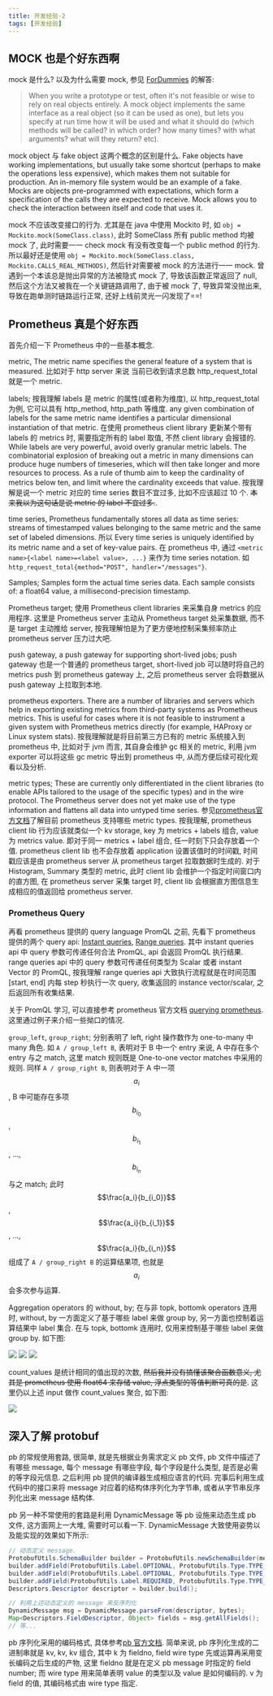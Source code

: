 ```yaml
---
title: 开发经验-2
tags: [开发经验]
---
```


## MOCK 也是个好东西啊

mock 是什么? 以及为什么需要 mock, 参见 [ForDummies](https://github.com/google/googletest/blob/master/googlemock/docs/ForDummies.md) 的解答: 
>   When you write a prototype or test, often it's not feasible or wise to rely on real objects entirely. A mock object implements the same interface as a real object (so it can be used as one), but lets you specify at run time how it will be used and what it should do (which methods will be called? in which order? how many times? with what arguments? what will they return? etc).

mock object 与 fake object 这两个概念的区别是什么. Fake objects have working implementations, but usually take some shortcut (perhaps to make the operations less expensive), which makes them not suitable for production. An in-memory file system would be an example of a fake. Mocks are objects pre-programmed with expectations, which form a specification of the calls they are expected to receive. Mock allows you to check the interaction between itself and code that uses it.

mock 不应该改变接口的行为. 尤其是在 java 中使用 Mockito 时, 如 `obj = Mockito.mock(SomeClass.class)`, 此时 SomeClass 所有 public method 均被 mock 了, 此时需要一一 check mock 有没有改变每一个 public method 的行为. 所以最好还是使用 `obj = Mockito.mock(SomeClass.class, Mockito.CALLS_REAL_METHODS)`, 然后针对需要被 mock 的方法进行一一 mock. 曾遇到一个本该总是抛出异常的方法被隐式 mock 了, 导致该函数正常返回了 null, 然后这个方法又被我在一个关键链路调用了, 由于被 mock 了, 导致异常没抛出来, 导致在跑单测时链路运行正常, 还好上线前灵光一闪发现了==!


## Prometheus 真是个好东西

首先介绍一下 Prometheus 中的一些基本概念. 

metric, The metric name specifies the general feature of a system that is measured. 比如对于 http server 来说 当前已收到请求总数 http_request_total 就是一个 metric.

labels; 按我理解 labels 是 metric 的属性(或者称为维度), 以 http_request_total 为例, 它可以具有 http_method, http_path 等维度. any given combination of labels for the same metric name identifies a particular dimensional instantiation of that metric. 在使用 prometheus client library 更新某个带有 labels 的 metrics 时, 需要指定所有的 label 取值, 不然 client library 会报错的. While labels are very powerful, avoid overly granular metric labels. The combinatorial explosion of breaking out a metric in many dimensions can produce huge numbers of timeseries, which will then take longer and more resources to process. As a rule of thumb aim to keep the cardinality of metrics below ten, and limit where the cardinality exceeds that value. 按我理解是说一个 metric 对应的 time series 数目不宜过多, 比如不应该超过 10 个. ~~本来我以为这句话是说 metric 的 label 不宜过多.~~.

time series, Prometheus fundamentally stores all data as time series: streams of timestamped values belonging to the same metric and the same set of labeled dimensions. 所以 Every time series is uniquely identified by its metric name and a set of key-value pairs. 在 prometheus 中, 通过 `<metric name>{<label name>=<label value>, ...}` 来作为 time series notation. 如 `http_request_total{method="POST", handler="/messages"}`. 

Samples; Samples form the actual time series data. Each sample consists of: a float64 value, a millisecond-precision timestamp.

Prometheus target; 使用 Prometheus  client libraries 来采集自身 metrics 的应用程序. 这里是 Prometheus server 主动从 Prometheus target 处采集数据, 而不是 target 主动推给 server, 按我理解怕是为了更方便地控制采集频率防止 prometheus server 压力过大吧.

push gateway, a push gateway for supporting short-lived jobs; push gateway 也是一个普通的 prometheus target, short-lived job 可以随时将自己的 metrics push 到 prometheus gateway 上, 之后 prometheus server 会将数据从 push gateway 上拉取到本地.

prometheus exporters. There are a number of libraries and servers which help in exporting existing metrics from third-party systems as Prometheus metrics. This is useful for cases where it is not feasible to instrument a given system with Prometheus metrics directly (for example, HAProxy or Linux system stats). 按我理解就是将目前第三方已有的 metric 系统接入到 prometheus 中, 比如对于 jvm 而言, 其自身会维护 gc 相关的 metric, 利用 jvm exporter 可以将这些 gc metric 导出到 prometheus 中, 从而方便后续可视化观看以及分析.

metric types; These are currently only differentiated in the client libraries (to enable APIs tailored to the usage of the specific types) and in the wire protocol. The Prometheus server does not yet make use of the type information and flattens all data into untyped time series. 参见[prometheus官方文档](https://prometheus.io/docs/concepts/metric_types/)了解目前 prometheus 支持哪些 metric types. 按我理解, prometheus client lib 行为应该就类似一个 kv storage, key 为 metrics + labels 组合, value 为 metrics value. 即对于同一 metrics + label 组合, 任一时刻下只会存放着一个值. prometheus client lib 也不会存放着 application 设置该值时的时间戳, 时间戳应该是由 prometheus server 从 prometheus target 拉取数据时生成的. 对于 Histogram, Summary 类型的 metric, 此时 client lib 会维护一个指定时间窗口内的直方图, 在 prometheus server 采集 target 时, client lib 会根据直方图信息生成相应的值返回给 prometheus server.

### Prometheus Query

再看 prometheus 提供的 query language PromQL 之前, 先看下 prometheus 提供的两个 query api: [Instant queries](https://prometheus.io/docs/prometheus/latest/querying/api/#instant-queries), [Range queries](https://prometheus.io/docs/prometheus/latest/querying/api/#range-queries). 其中 instant queries api 中 query 参数可传递任何合法 PromQL, api 会返回 PromQL 执行结果. range queries api 中的 query 参数可传递任何类型为 Scalar 或者 instant Vector 的 PromQL, 按我理解 range queries api 大致执行流程就是在时间范围 [start, end] 内每 step 秒执行一次 query, 收集返回的 instance vector/scalar, 之后返回所有收集结果.

关于 PromQL 学习, 可以直接参考 prometheus 官方文档 [querying prometheus](https://prometheus.io/docs/prometheus/latest/querying/basics/). 这里通过例子来介绍一些拗口的情况. 

`group_left`, `group_right`; 分别表明了 left, right 操作数作为 one-to-many 中 many 角色. 如 `A / group_left B`, 表明对于 B 中一个 entry 来说, A 中存在多个 entry 与之 match, 这里 match 规则既是 One-to-one vector matches 中采用的规则. 同样 `A / group_right B`, 则表明对于 A 中一项 $$a_i$$, B 中可能存在多项 $$b_{i_0}$$, $$b_{i_1}$$, ..., $$b_{i_n}$$ 与之 match; 此时 $$\frac{a_i}{b_{i_0}}$$, $$\frac{a_i}{b_{i_1}}$$, ..., $$\frac{a_i}{b_{i_n}}$$ 组成了 `A / group_right B` 的运算结果项, 也就是 $$a_i$$ 会多次参与运算.

Aggregation operators 的 without, by; 在与非 topk, bottomk operators 连用时, without, by 一方面定义了基于哪些 label 来做 group by, 另一方面也控制着运算结果中 label 集合. 在与 topk, bottomk 连用时, 仅用来控制基于哪些 label 来做 group by. 如下图:

![]({{site.url}}/assets/prometheus_input.png)
![]({{site.url}}/assets/sum_output.png)
![]({{site.url}}/assets/topk_output.png)

count_values 是统计相同的值出现的次数, ~~然后我并没有搞懂该聚合函数意义, 尤其是 prometheus 使用 float64 来存储 value, 浮点类型的等值判断可真的是~~. 这里仍以上述 input 做作 count_values 聚合, 如下图:

![]({{site.url}}/assets/count_values_output.png)

## 深入了解 protobuf

pb 的常规使用套路, 很简单, 就是先根据业务需求定义 pb 文件, pb 文件中描述了有哪些 message, 每个 message 有哪些字段, 每个字段是什么类型, 是否是必需的等字段元信息. 之后利用 pb 提供的编译器生成相应语言的代码. 完事后利用生成代码中的接口来将 message 对应着的结构体序列化为字节串, 或者从字节串反序列化出来 message 结构体.

pb 另一种不常使用的套路是利用 DynamicMessage 等 pb 设施来动态生成 pb 文件, 这方面网上一大堆, 需要时可以看一下. DynamicMessage 大致使用姿势以及能实现的效果如下所示:

```java
// 动态定义 message.
ProtobufUtils.SchemaBuilder builder = ProtobufUtils.newSchemaBuilder(messageName);
builder.addField(ProtobufUtils.Label.OPTIONAL, ProtobufUtils.Type.TYPE_BOOL, fieldName1, fieldNo1);
builder.addField(ProtobufUtils.Label.OPTIONAL, ProtobufUtils.Type.TYPE_INT32, fieldName2, fieldNo2);
builder.addField(ProtobufUtils.Label.REQUIRED, ProtobufUtils.Type.TYPE_INT64, fieldName3, fieldNo3);
Descriptors.Descriptor descriptor = builder.build();

// 利用上述动态定义的 message 来反序列化
DynamicMessage msg = DynamicMessage.parseFrom(descriptor, bytes);
Map<Descriptors.FieldDescriptor, Object> fields = msg.getAllFields();
// 等...
```

pb 序列化采用的编码格式, 具体参考[pb 官方文档](https://developers.google.com/protocol-buffers/docs/encoding). 简单来说, pb 序列化生成的二进制串就是 kv, kv, kv 组合, 其中 k 为 fieldno, field wire type 先或运算再采用变长编码之后生成的产物, 这里 fieldno 就是在定义 pb message 时指定的 field number; 而 wire type 用来简单表明 value 的类型以及 value 是如何编码的. v 为 field 的值, 其编码格式由 wire type 指定.


